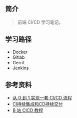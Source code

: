 ## 简介

> 前端 CI/CD 学习笔记。

## 学习路径

- Docker
- Gitlab
- Gerrit
- Jenkins

## 参考资料

- [从 0 到 1 实现一套 CI/CD 流程](https://juejin.cn/book/6897616008173846543/section/6897634827311251471)
- [CI持续集成和CD持续交付](http://www.pickstyle.cn/CI&CD/1.html)
- [B 站 CICD 教程](https://www.bilibili.com/video/BV1iv41177zU/)
